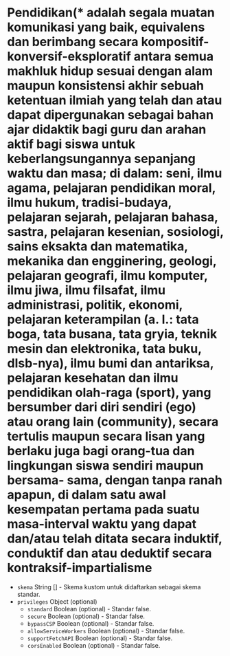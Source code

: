# Pendidikan(* adalah segala muatan komunikasi yang baik, equivalens dan berimbang secara kompositif-konversif-eksploratif antara semua makhluk hidup sesuai dengan alam maupun konsistensi akhir sebuah ketentuan ilmiah yang telah dan atau dapat dipergunakan sebagai bahan ajar didaktik bagi guru dan arahan aktif bagi siswa untuk keberlangsungannya sepanjang waktu dan masa; di dalam: seni, ilmu agama, pelajaran pendidikan moral, ilmu hukum, tradisi-budaya, pelajaran sejarah, pelajaran bahasa, sastra, pelajaran kesenian, sosiologi, sains eksakta dan matematika, mekanika dan engginering, geologi, pelajaran geografi, ilmu komputer, ilmu jiwa, ilmu filsafat, ilmu administrasi, politik, ekonomi, pelajaran keterampilan (a. l.: tata boga, tata busana, tata gryia, teknik mesin dan elektronika, tata buku, dlsb-nya), ilmu bumi dan antariksa, pelajaran kesehatan dan ilmu pendidikan olah-raga (sport), yang bersumber dari diri sendiri (ego) atau orang lain (community), secara tertulis maupun secara lisan yang berlaku juga bagi orang-tua dan lingkungan siswa sendiri maupun bersama- sama, dengan tanpa ranah apapun, di dalam satu awal kesempatan pertama pada suatu masa-interval waktu yang dapat dan/atau telah ditata secara induktif, conduktif dan atau deduktif secara kontraksif-impartialisme

* ` skema ` String [] - Skema kustom untuk didaftarkan sebagai skema standar.
* `privileges` Object (optional)
  * `standard` Boolean (optional) - Standar false.
  * `secure` Boolean (optional) - Standar false.
  * `bypassCSP` Boolean (optional) - Standar false.
  * `allowServiceWorkers` Boolean (optional) - Standar false.
  * `supportFetchAPI` Boolean (optional) - Standar false.
  * `corsEnabled` Boolean (optional) - Standar false.
